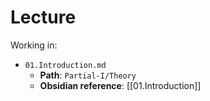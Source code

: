 # Lecture
Working in:
- `01.Introduction.md`
	- **Path**: `Partial-I/Theory`
	- **Obsidian reference**: [[01.Introduction]]